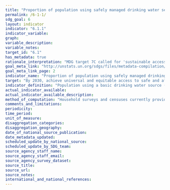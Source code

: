 ```yaml
---
title: "Proportion of population using safely managed drinking water services"
permalink: /6-1-1/
sdg_goal: 6
layout: indicator
indicator: "6.1.1"
indicator_variable: 
graph: 
variable_description: 
variable_notes: 
target_id: "6.1"
has_metadata: true
rationale_interpretation: "MDG target 7C called for 'sustainable access' to 'safe drinking water'. At the start of the MDG period, there was a complete lack of nationally representative data about drinking water safety in developing countries, and such data were not collected through household surveys or censuses. The JMP developed the indicator use of 'improved' water sources, which was used as a proxy for 'safe water', as such sources are likely to be protected against faecal contamination, and this metric has been used since 2000 to track progress towards the MDG target. International consultations since 2011 have established consensus on the need to build on and address the shortcomings of this indicator; specifically, to address normative criteria of the human right to water including accessibility, availability, and quality. \nThe above consultation concluded that JMP should go beyond the basic level of access and address safe management of drinking water services, including dimensions of accessibility, availability and quality. The proposed indicator of 'safely managed drinking water services' is designed to address this."
goal_meta_link: "http://unstats.un.org/sdgs/files/metadata-compilation/Metadata-Goal-6.pdf"
goal_meta_link_page: 2
indicator_name: "Proportion of population using safely managed drinking water services"
target: "By 2030, achieve universal and equitable access to safe and affordable drinking water for all."
indicator_definition: "Population using a basic drinking water source ('improved' sources of drinking water used for MDG monitoring i.e. piped water into dwelling, yard or plot; public taps or standpipes; boreholes or tubewells; protected dug wells; protected springs and rainwater) which is located on premises and available when needed and free of faecal (and priority chemical) contamination."
actual_indicator_available: 
actual_indicator_available_description: 
method_of_computation: "Household surveys and censuses currently provide information on types of basic drinking water sources listed above, and also indicate if sources are on premises. These data sources often have information on the availability of water and increasingly on the quality of water at the household level, through direct testing of drinking water for faecal or chemical contamination. These data will be combined with data on availability and compliance with drinking water quality standards (faecal and chemical) from administrative reporting or regulatory bodies. The WHO/UNICEF Joint Monitoring Programme for Water Supply and Sanitation (JMP) estimates access to basic services for each country, separately in urban and rural areas, by fitting a regression line to a series of data points from household surveys and censuses. This approach was used to report on use of 'improved water' sources for MDG monitoring. The JMP is evaluating the use of alternative statistical estimation methods as more data become available. The accompanying Statistical Note describes in more detail how data on availability and quality from different sources, can be combined with data on use of different types of supplies, as recorded in the current JMP database to compute the proposed indicator. Predominant type of statistics: national estimates adjusted for global comparison."
comments_and_limitations: 
periodicity: 
time_period: 
unit_of_measure: 
disaggregation_categories: 
disaggregation_geography: 
date_of_national_source_publication: 
date_metadata_updated: 
scheduled_update_by_national_source: 
scheduled_update_by_SDG_team: 
source_agency_staff_name: 
source_agency_staff_email: 
source_agency_survey_dataset: 
source_title: 
source_url: 
source_notes: 
international_and_national_references: 
---
```


